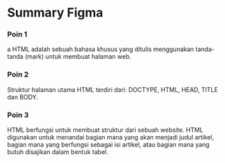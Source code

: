 # Summary Figma
 
### Poin 1
a HTML adalah sebuah bahasa khusus
yang ditulis menggunakan tanda-tanda (mark) untuk membuat halaman web.
### Poin 2
Struktur halaman utama HTML terdiri dari: DOCTYPE, HTML, HEAD, TITLE dan BODY.
### Poin 3
HTML berfungsi untuk membuat struktur dari sebuah website. HTML digunakan untuk menandai bagian mana yang akan menjadi judul artikel, bagian mana yang berfungsi sebagai isi artikel, atau bagian mana yang butuh disajikan dalam bentuk tabel.